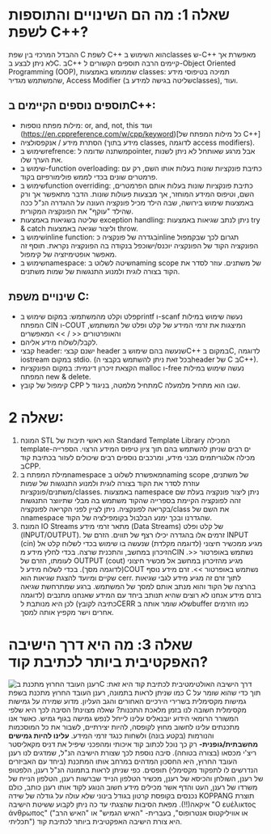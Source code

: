 # שאלה 1: מה הם השינויים והתוספות לשפת C++?

ההבדל המרכזי בין שפת C לשפת C++ הוא השימוש בclasses ש-C++ מאפשרת אך לא ניתן לבצע בC. בC++ קיימים הרבה תוספים הקשורים 
ל-Object Oriented Programming (OOP), שממומש באמצעות classes: תמיכה בטיפוסי מידע שהמשתמש מגדיר, Access Modifier (שליטה בגישה למידע בclasses), ועוד.

## תוספים נוספים הקיימים בC++:

- מילות מפתח נוספות: or, and, not, this ועוד (https://en.cppreference.com/w/cpp/keyword)[כל מילות המפתח של C++]
-  הסתרת מידע / אנקפסולציה (מידע בתוך classes, לדוגמה access modifiers).
- שימוש בrefrence: משתנה שדומה לpointer, אבל מרגע שאותחל לא ניתן לשנות את הערך שלו.
- שימוש ב-function overloading: כתיבת פונקציות שונות בעלות אותו השם, רק עם פרמטרים שונים בכדי לממש פולימורפיזם בקוד.
- שימוש בfunction overriding: כתיבת פונקציות שונות בעלות אותם הפרמטרים, השם, וטיפוס המידע המוחזר, אך מבצעות פעולות שונות. הדבר מתאפשר אך ורק באמצעות שימוש בירושה,
שבה הילד מכיל פונקציה העונה על ההגדרה הנ"ל ככה שהילד "עוקף" את הפונקציה המקורית.  
- שליטה בשגיאות באמצעות exception handling: ניתן לנתב שגיאות באמצעות try & catch וליצור שגיאה באמצעות throw.
- שימוש בinline function: בגדרה של פונקציה כinline תגרום לכך שבקמפול הפונקציה הקוד של הפונקציה יוכנס/ישוכפל בנקודה בה הפונקציה נקראת. תוסף זה מאפשר אופטימיזציה
של קימפול.  
- שימוש בnamespace: שיטה לשלוט בnaming scope של משתנים. עוזר לסדר את הקוד בצורה לוגית ולמנוע התנגשות של שמות משתנים.

## שינויים משפת C:

-  פלט וקלט מהמשתמש: במקום שימוש בprintf ו-scanf נעשה שימוש במילות המפתח CIN ו-COUT המיצגות את זרמי המידע של קלט ופלט של המשתמש, והאופרטורים << / >> המאפשרים
-  לקבל/לשלוח מידע אליהם. 
-  קבצי header: ישנם קבצי header שנעשה בהם שימוש בC++ במקום בC, לדוגמה iostream במקום stdio. (בכל זאת ניתן להשתמש בקבצי הheader של C בC++).
-  הקצאת זיכרון דינמית: במקום הפונקציות malloc ו-free נעשה שימוש במילות המפתח new & delete.
-  קימפול של קובץ CPP מתחיל מלמטה, בניגוד לC שבו הוא מתחיל מלמעלה.

# שאלה 2:

1. המונח STL הוא ראשי תיבות של Standard Template Library המכילה template-ים רבים שניתן להשתמש בהם תוך ציון טיפוס המידע הרצוי. הספרייה מכילה אלגוריתמים מבני מידע, ומרכבים נוספים רבים שיכולים לעזור בכתיבת קוד בCPP.
2. מילת המפתח בnamespace מאפשרת לשלוט בnaming scope של משתנים, עוזרת לסדר את הקוד בצורה לוגית ולמנוע התנגשות של שמות משתנים/פונקציות/classes. באמצעות namespace ניתן ליצור פונקציה בעלת שם זהה לפונקציה הקיימת בספרייה שהקוד משתמש בה מבלי שתיווצר התנגשות בקריאה לפונקציה. ניתן לציין לפני הקריאה לפונקציה/class את השם של הnamespace שהגדרנו ובכך ימנע הבלבול בקומפילציה של הקוד.
3. המונח IO Streams מתאר זרמי מידע (Data Streams) של קלט ופלט (INPUT/OUTPUT). זרמים אלו בהגדרה יכילו רצף של תווים. הזרם של INPUT (cin) מגיע ממכשיר חיצוני (לדוגמה מקלדת) שנעשה בו שימוש בכדי לשלוח קלט אל הזיכרון במחשב, והתכנית שרצה. בכדי לחלץ מידע מCIN נשתמש באופרטור <<. לעומתו, הזרם של OUTPUT (cout) מגיע מהזיכרון במחשב אל מכשיר חיצוני (לדוגמה מסך). בכדי לשלוח מידע לCOUT נשתמש באופרטור >>. זרם מידע נוסף שקיים ומיועד להצגת שגיאות הוא cerr. לתוך זרם זה מגיע מידע לגבי שגיאות בהרצה של הקוד והוא מנתב אותם למסך של המשתמש. ברגע שמתרחשת שגיאה בזרם מידע אנחנו לא רוצים שהיא תנותב ביחד עם המידע שאנחנו מתנבים (לדוגמה כתיבה לקובץ) לכן היא מנותבת לCERR שלא שומר אותה בbuffer כמו הזרמים אחרים וישר מקפיץ אותה למסך.

# שאלה 3: מה היא דרך הישיבה האפקטיבית ביותר לכתיבת קוד?
דרך הישיבה האולטימטיבית לכתיבת קוד היא זאת: ![רענן העובד החרוץ מתכנת בC](https://previews.123rf.com/images/marcinmaslowski/marcinmaslowski1601/marcinmaslowski160100006/50365487-strange-position-at-the-desk.jpg)
כמו שניתן לראות בתמונה, רענן העובד החרוץ מתכנת בשפת C תוך כדי שהוא שומר על גמישות מקסימלית בשרירי הירכיים האחורים והגב העליון. מדוע שמירה על גמישות מקסימלית חשובה לנו בזמן מלאכת התכנות? שאלה מצוינת! הסיבה לכך היא שלפי המשורר הרומאי הידוע יובנאליס עלינו לייחל לנפש גמישה בגוף גמיש. כאשר אנו מתכנתים עלינו לחשוב מחוץ לקופסה, להיות יצירתיים, לשבור את כל המוסכמות והנורמות (בקטע בונה) ולשחות כנגד זרמי המידע. **עלינו להיות גמישים מחשבתית/גופנית-** רק כך נוכל לכתוב קוד איכותי ומהפכני שיפיל את דניס מקאליסטר ריצ'י מכסאו (בצורה בטוחה). סיבה נוספת לכך שצורת הישיבה הנ"ל, שמדגים לנו רענן העובד החרוץ, היא החסכון המדהים במרחב אותו המתכנת (ביחד עם האביזרים הנדרשים לו לתפקוד מקסימלי) תופסים. כפי שניתן לראות בתמונה הנ"ל רענן, הלפטופ של רענן, השולחן והכיסא של רענן, מכשיר הטלפון הנייד שברשות רענן, הטלפון הנייח של משרדו של רענן, העט והדף אשר מכילים מידע חשוב הנוגע לקוד אותו רענן כותב, כולם נכנסים בקופסת קרטון בגודל בינוני שלא עולה על גודלה של שידה KOPPANG תוצרת איקאה(!!). מפאת הסיבות שהצגתי עד כה ניתן לקבוע ששיטת הישיבה "Ο ευέλικτος άνθρωπος" ("או אוויליקטוס אנטרופוס", בעברית- "האיש הגמיש" או "האיש הרב תכליתי") היא צורת הישיבה האפקטיבית ביותר לכתיבת קוד.      
